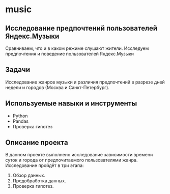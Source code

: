 # music
## Исследование предпочтений пользователей Яндекс.Музыки

Сравниваем, что и в каком режиме слушают жители. Исследуем предпочтения и поведение пользователей Яндекс.Музыки
## Задачи
Исследование жанров музыки и различия предпочтений в разрезе дней недели и городов (Москва и Санкт-Петербург).
## Используемые навыки и инструменты
- Python
- Pandas
- Проверка гипотез
## Описание проекта
В данном проекте выполнено исследование зависимости времени суток и города от предпочитаемого пользователями жанра.
Исследование пройдёт в три этапа:
1. Обзор данных.
2. Предобработка данных.
3. Проверка гипотез.

